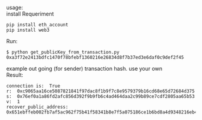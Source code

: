 usage: <br />
install Requeriment <br />
````shell
pip install eth_account
pip install web3
````
Run:  <br />
````shell
$ python get_publicKey_from_transaction.py 0xa3f72e2413bdfc1470f78bfebf1360216e26834d8f7b37ed3e6daf0c9def2f45
````
example out going (for sender) transaction hash. use your own <br />
Result: <br />
````shell
connection is:  True
r:  0xc9065aa16ce5087821841f97dac8f1b9f7c8e9579379b16cd68e65d72684d375
s:  0x76ef0a1a86fd2afc856d392f9b9fb6c4ad464daa2c99b89ce7cdf2805aa65b53
v:  1
recover_public_address:  0x651ebffeb002fb7af5ac962f75b41f58341b8e7f5a075186ce1b6bd8a4d9348216eb4c6916b4fcad3ab3cccf98d79959a88e8c7e7784d4cd963973b53c6f819f
